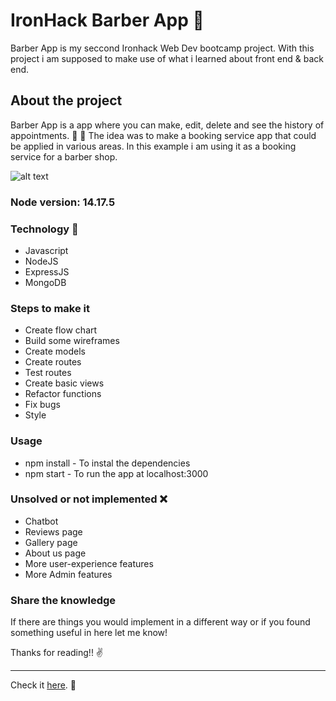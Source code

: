 
# IronHack Barber App :barber:

Barber App is my seccond Ironhack Web Dev bootcamp project. With this project i am supposed to make use of what i learned about front end & back end.   

## About the project

Barber App is a app where you can make, edit, delete and see the history of appointments. :calendar: :pushpin: 
The idea was to make a booking service app that could be applied in various areas. In this example i am using it as a booking service for a barber shop.

![alt text](https://github.com/vitor-afonso/project-2-barber-app/blob/master/public/images/screenshot-image.png?raw=true)

### Node version: 14.17.5

### Technology :wrench:

- Javascript
- NodeJS
- ExpressJS
- MongoDB

 
### Steps to make it

- Create flow chart
- Build some wireframes
- Create models 
- Create routes 
- Test routes
- Create basic views
- Refactor functions 
- Fix bugs
- Style


### Usage 

- npm install - To instal the dependencies
- npm start - To run the app at localhost:3000


### Unsolved or not implemented :x:

- Chatbot
- Reviews page
- Gallery page
- About us page
- More user-experience features
- More Admin features

### Share the knowledge 

If there are things you would implement in a different way or if you found something useful in here let me know!

Thanks for reading!! :v:

 

***
 Check it [here](https://ironhack-barber-app.herokuapp.com/). :rocket: